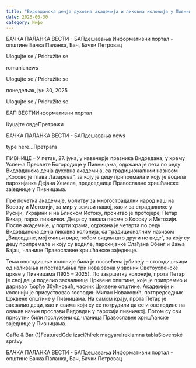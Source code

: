 ```yaml
---
title: "Видовданска дечја духовна академија и ликовна колонија у Пивницама"
date: 2025-06-30
category: Инфо
---
```


БАЧКА ПАЛАНКА ВЕСТИ - БАПдешавања Информативни портал - општине Бачка Паланка, Бач, Бачки Петровац

Ulogujte se / Pridružite se

romanianews

Ulogujte se / Pridružite se

понедељак, јун 30, 2025

Ulogujte se / Pridružite se

БАП ВЕСТИИнформативни портал

Куцајте овдеПретражи

БАЧКА ПАЛАНКА ВЕСТИ - БАПдешавања news

type here...Претрага

ПИВНИЦЕ – У петак, 27. јуна, у навечерје празника Видовдана, у храму Успења Пресвете Богородице у Пивницама, одржана је пета по реду Видовданска дечја духовна академија, са традиционалним називом „Косово је глава Лазареваˮ, за коју је децу припремала и коју је водила парохијанка Дејана Хемела, председница Православне хришћанске заједнице у Пивницама.

Пре почетка академије, молитву за многострадални народ наш на Косову и Метохији, за мир у земљи нашој, као и за страдалнике у Русији, Украјини и на Блиском Истоку, прочитао је протојереј Петар Бикар, парох пивнички.
Деца су певала песме о Косову и Метохији. После академије, у порти храма, одржана је четврта по реду Видовданска дечја ликовна колонија, са традиционалним називом „Видовдане, мој очињи виде, тобом видим што други не видеˮ, за коју су децу припремале и коју су водиле, парохијанке Слађана Обенг и Вања Бајац, чланице Православне хришћанске заједнице.


Тема овогодишње колоније била је посвећена јубилеју – стогодишњици од изливања и постављања три нова звона у звоник Светоуспенске цркве у Пивницама (1925 – 2025). По завршетку колоније, прота Петар је свој деци поделио захвалнице Црквене општине, које је припремио и даривао Ђорђе Збућновић, часник Црквене општине. Академији и колонији је присуствовао господин Милан Новаковић, потпредседник Црквене општине у Пивницама. На самом крају, прота Петар је захвалио деци, као и свима који су се потрудили да се и ове године на овакав начин прослави Видовдан у парохији пивничкој. Потом су сви присутни били послужени од чланица Православне хришћанске заједнице у Пивницама.

Caffe & Bar (1)FeaturedGde izaći?hírek magyarulreklamna tablaSlovenské správy

БАЧКА ПАЛАНКА ВЕСТИ - БАПдешавања Информативни портал - општине Бачка Паланка, Бач, Бачки Петровац
